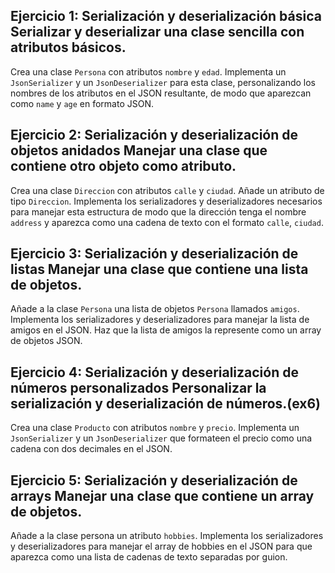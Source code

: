 ## Ejercicio 1: Serialización y deserialización básica Serializar y deserializar una clase sencilla con atributos básicos.

Crea una clase `Persona` con atributos `nombre` y `edad`. Implementa un `JsonSerializer` y un `JsonDeserializer` para esta clase, personalizando los nombres de los atributos en el JSON resultante, de modo que aparezcan como `name` y `age` en formato JSON.

## Ejercicio 2: Serialización y deserialización de objetos anidados Manejar una clase que contiene otro objeto como atributo.

Crea una clase `Direccion` con atributos `calle` y `ciudad`. Añade un atributo de tipo `Direccion`. Implementa los serializadores y deserializadores necesarios para manejar esta estructura de modo que la dirección tenga el nombre `address` y aparezca como una cadena de texto con el formato `calle`, `ciudad`.

## Ejercicio 3: Serialización y deserialización de listas Manejar una clase que contiene una lista de objetos.

Añade a la clase `Persona` una lista de objetos `Persona` llamados `amigos`. Implementa los serializadores y deserializadores para manejar la lista de amigos en el JSON. Haz que la lista de amigos la represente como un array de objetos JSON.

## Ejercicio 4: Serialización y deserialización de números personalizados Personalizar la serialización y deserialización de números.(ex6)

Crea una clase `Producto` con atributos `nombre` y `precio`. Implementa un `JsonSerializer` y un `JsonDeserializer` que formateen el precio como una cadena con dos decimales en el JSON.

## Ejercicio 5: Serialización y deserialización de arrays Manejar una clase que contiene un array de objetos.

Añade a la clase persona un atributo `hobbies`. Implementa los serializadores y deserializadores para manejar el array de hobbies en el JSON para que aparezca como una lista de cadenas de texto separadas por guion.
